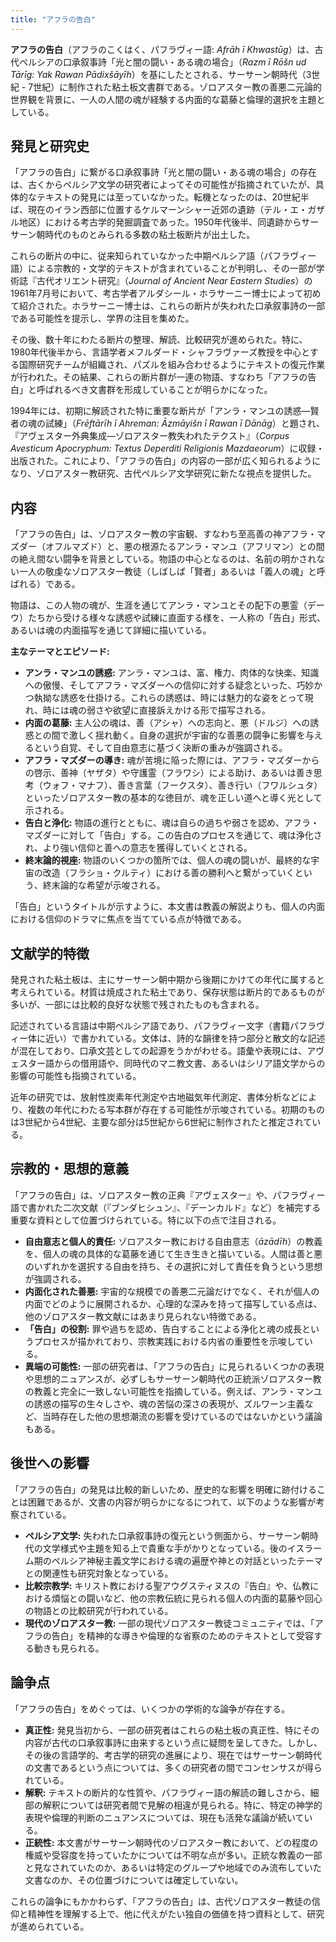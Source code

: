 ```yaml
---
title: "アフラの告白"
---
```


**アフラの告白**（アフラのこくはく、パフラヴィー語: *Afrāh ī Khwastūg*）は、古代ペルシアの口承叙事詩「光と闇の闘い・ある魂の場合」（*Razm ī Rōšn ud Tārīg: Yak Rawan Pādixšāyīh*）を基にしたとされる、サーサーン朝時代（3世紀 - 7世紀）に制作された粘土板文書群である。ゾロアスター教の善悪二元論的世界観を背景に、一人の人間の魂が経験する内面的な葛藤と倫理的選択を主題としている。

## 発見と研究史

「アフラの告白」に繋がる口承叙事詩「光と闇の闘い・ある魂の場合」の存在は、古くからペルシア文学の研究者によってその可能性が指摘されていたが、具体的なテキストの発見には至っていなかった。転機となったのは、20世紀半ば、現在のイラン西部に位置するケルマーンシャー近郊の遺跡（テル・エ・ガザル地区）における考古学的発掘調査であった。1950年代後半、同遺跡からサーサーン朝時代のものとみられる多数の粘土板断片が出土した。

これらの断片の中に、従来知られていなかった中期ペルシア語（パフラヴィー語）による宗教的・文学的テキストが含まれていることが判明し、その一部が学術誌『古代オリエント研究』（*Journal of Ancient Near Eastern Studies*）の1961年7月号において、考古学者アルダシール・ホラサーニー博士によって初めて紹介された。ホラサーニー博士は、これらの断片が失われた口承叙事詩の一部である可能性を提示し、学界の注目を集めた。

その後、数十年にわたる断片の整理、解読、比較研究が進められた。特に、1980年代後半から、言語学者メフルダード・シャフラヴァーズ教授を中心とする国際研究チームが組織され、パズルを組み合わせるようにテキストの復元作業が行われた。その結果、これらの断片群が一連の物語、すなわち「アフラの告白」と呼ばれるべき文書群を形成していることが明らかになった。

1994年には、初期に解読された特に重要な断片が「アンラ・マンユの誘惑―賢者の魂の試練」（*Frēftārīh ī Ahreman: Āzmāyišn ī Rawan ī Dānāg*）と題され、『アヴェスター外典集成―ゾロアスター教失われたテクスト』（*Corpus Avesticum Apocryphum: Textus Deperditi Religionis Mazdaeorum*）に収録・出版された。これにより、「アフラの告白」の内容の一部が広く知られるようになり、ゾロアスター教研究、古代ペルシア文学研究に新たな視点を提供した。

## 内容

「アフラの告白」は、ゾロアスター教の宇宙観、すなわち至高善の神アフラ・マズダー（オフルマズド）と、悪の根源たるアンラ・マンユ（アフリマン）との間の絶え間ない闘争を背景としている。物語の中心となるのは、名前の明かされない一人の敬虔なゾロアスター教徒（しばしば「賢者」あるいは「義人の魂」と呼ばれる）である。

物語は、この人物の魂が、生涯を通じてアンラ・マンユとその配下の悪霊（デーウ）たちから受ける様々な誘惑や試練に直面する様を、一人称の「告白」形式、あるいは魂の内面描写を通じて詳細に描いている。

**主なテーマとエピソード:**

*   **アンラ・マンユの誘惑:** アンラ・マンユは、富、権力、肉体的な快楽、知識への傲慢、そしてアフラ・マズダーへの信仰に対する疑念といった、巧妙かつ執拗な誘惑を仕掛ける。これらの誘惑は、時には魅力的な姿をとって現れ、時には魂の弱さや欲望に直接訴えかける形で描写される。
*   **内面の葛藤:** 主人公の魂は、善（アシャ）への志向と、悪（ドルジ）への誘惑との間で激しく揺れ動く。自身の選択が宇宙的な善悪の闘争に影響を与えるという自覚、そして自由意志に基づく決断の重みが強調される。
*   **アフラ・マズダーの導き:** 魂が苦境に陥った際には、アフラ・マズダーからの啓示、善神（ヤザタ）や守護霊（フラワシ）による助け、あるいは善き思考（ウォフ・マナフ）、善き言葉（フークスタ）、善き行い（フワルシュタ）といったゾロアスター教の基本的な徳目が、魂を正しい道へと導く光として示される。
*   **告白と浄化:** 物語の進行とともに、魂は自らの過ちや弱さを認め、アフラ・マズダーに対して「告白」する。この告白のプロセスを通じて、魂は浄化され、より強い信仰と善への意志を獲得していくとされる。
*   **終末論的視座:** 物語のいくつかの箇所では、個人の魂の闘いが、最終的な宇宙の改造（フラショ・クルティ）における善の勝利へと繋がっていくという、終末論的な希望が示唆される。

「告白」というタイトルが示すように、本文書は教義の解説よりも、個人の内面における信仰のドラマに焦点を当てている点が特徴である。

## 文献学的特徴

発見された粘土板は、主にサーサーン朝中期から後期にかけての年代に属すると考えられている。材質は焼成された粘土であり、保存状態は断片的であるものが多いが、一部には比較的良好な状態で残されたものも含まれる。

記述されている言語は中期ペルシア語であり、パフラヴィー文字（書籍パフラヴィー体に近い）で書かれている。文体は、詩的な韻律を持つ部分と散文的な記述が混在しており、口承文芸としての起源をうかがわせる。語彙や表現には、アヴェスター語からの借用語や、同時代のマニ教文書、あるいはシリア語文学からの影響の可能性も指摘されている。

近年の研究では、放射性炭素年代測定や古地磁気年代測定、書体分析などにより、複数の年代にわたる写本群が存在する可能性が示唆されている。初期のものは3世紀から4世紀、主要な部分は5世紀から6世紀に制作されたと推定されている。

## 宗教的・思想的意義

「アフラの告白」は、ゾロアスター教の正典『アヴェスター』や、パフラヴィー語で書かれた二次文献（『ブンダヒシュン』、『デーンカルド』など）を補完する重要な資料として位置づけられている。特に以下の点で注目される。

*   **自由意志と個人的責任:** ゾロアスター教における自由意志（*āzādīh*）の教義を、個人の魂の具体的な葛藤を通じて生き生きと描いている。人間は善と悪のいずれかを選択する自由を持ち、その選択に対して責任を負うという思想が強調される。
*   **内面化された善悪:** 宇宙的な規模での善悪二元論だけでなく、それが個人の内面でどのように展開されるか、心理的な深みを持って描写している点は、他のゾロアスター教文献にはあまり見られない特徴である。
*   **「告白」の役割:** 罪や過ちを認め、告白することによる浄化と魂の成長というプロセスが描かれており、宗教実践における内省の重要性を示唆している。
*   **異端の可能性:** 一部の研究者は、「アフラの告白」に見られるいくつかの表現や思想的ニュアンスが、必ずしもサーサーン朝時代の正統派ゾロアスター教の教義と完全に一致しない可能性を指摘している。例えば、アンラ・マンユの誘惑の描写の生々しさや、魂の苦悩の深さの表現が、ズルワーン主義など、当時存在した他の思想潮流の影響を受けているのではないかという議論もある。

## 後世への影響

「アフラの告白」の発見は比較的新しいため、歴史的な影響を明確に跡付けることは困難であるが、文書の内容が明らかになるにつれて、以下のような影響が考察されている。

*   **ペルシア文学:** 失われた口承叙事詩の復元という側面から、サーサーン朝時代の文学様式や主題を知る上で貴重な手がかりとなっている。後のイスラーム期のペルシア神秘主義文学における魂の遍歴や神との対話といったテーマとの関連性も研究対象となっている。
*   **比較宗教学:** キリスト教における聖アウグスティヌスの『告白』や、仏教における煩悩との闘いなど、他の宗教伝統に見られる個人の内面的葛藤や回心の物語との比較研究が行われている。
*   **現代のゾロアスター教:** 一部の現代ゾロアスター教徒コミュニティでは、「アフラの告白」を精神的な導きや倫理的な省察のためのテキストとして受容する動きも見られる。

## 論争点

「アフラの告白」をめぐっては、いくつかの学術的な論争が存在する。

*   **真正性:** 発見当初から、一部の研究者はこれらの粘土板の真正性、特にその内容が古代の口承叙事詩に由来するという点に疑問を呈してきた。しかし、その後の言語学的、考古学的研究の進展により、現在ではサーサーン朝時代の文書であるという点については、多くの研究者の間でコンセンサスが得られている。
*   **解釈:** テキストの断片的な性質や、パフラヴィー語の解読の難しさから、細部の解釈については研究者間で見解の相違が見られる。特に、特定の神学的表現や倫理的判断のニュアンスについては、現在も活発な議論が続いている。
*   **正統性:** 本文書がサーサーン朝時代のゾロアスター教において、どの程度の権威や受容度を持っていたかについては不明な点が多い。正統な教義の一部と見なされていたのか、あるいは特定のグループや地域でのみ流布していた文書なのか、その位置づけについては確定していない。

これらの論争にもかかわらず、「アフラの告白」は、古代ゾロアスター教徒の信仰と精神性を理解する上で、他に代えがたい独自の価値を持つ資料として、研究が進められている。